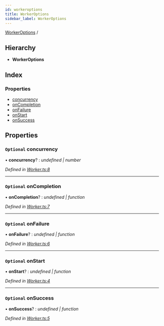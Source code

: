 ```yaml
---
id: workeroptions
title: WorkerOptions
sidebar_label: WorkerOptions
---
```


[WorkerOptions](workeroptions.md) /

## Hierarchy

* **WorkerOptions**

## Index

### Properties

* [concurrency](workeroptions.md#optional-concurrency)
* [onCompletion](workeroptions.md#optional-oncompletion)
* [onFailure](workeroptions.md#optional-onfailure)
* [onStart](workeroptions.md#optional-onstart)
* [onSuccess](workeroptions.md#optional-onsuccess)

## Properties

### `Optional` concurrency

• **concurrency**? : *undefined | number*

*Defined in [Worker.ts:8](https://github.com/SimonErm/react-native-job-queue/blob/ff11380/src/Worker.ts#L8)*

___

### `Optional` onCompletion

• **onCompletion**? : *undefined | function*

*Defined in [Worker.ts:7](https://github.com/SimonErm/react-native-job-queue/blob/ff11380/src/Worker.ts#L7)*

___

### `Optional` onFailure

• **onFailure**? : *undefined | function*

*Defined in [Worker.ts:6](https://github.com/SimonErm/react-native-job-queue/blob/ff11380/src/Worker.ts#L6)*

___

### `Optional` onStart

• **onStart**? : *undefined | function*

*Defined in [Worker.ts:4](https://github.com/SimonErm/react-native-job-queue/blob/ff11380/src/Worker.ts#L4)*

___

### `Optional` onSuccess

• **onSuccess**? : *undefined | function*

*Defined in [Worker.ts:5](https://github.com/SimonErm/react-native-job-queue/blob/ff11380/src/Worker.ts#L5)*